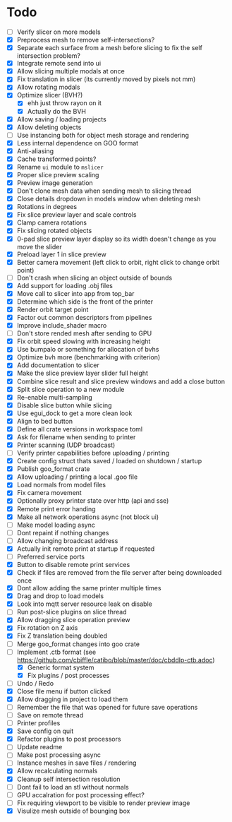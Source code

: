 # Todo

- [ ] Verify slicer on more models
- [x] Preprocess mesh to remove self-intersections?
- [x] Separate each surface from a mesh before slicing to fix the self intersection problem?
- [x] Integrate remote send into ui
- [x] Allow slicing multiple modals at once
- [x] Fix translation in slicer (its currently moved by pixels not mm)
- [x] Allow rotating modals
- [x] Optimize slicer (BVH?)
  - [x] ehh just throw rayon on it
  - [x] Actually do the BVH
- [x] Allow saving / loading projects
- [x] Allow deleting objects
- [ ] Use instancing both for object mesh storage and rendering
- [x] Less internal dependence on GOO format
- [x] Anti-aliasing
- [x] Cache transformed points?
- [x] Rename `ui` module to `mslicer`
- [x] Proper slice preview scaling
- [x] Preview image generation
- [x] Don't clone mesh data when sending mesh to slicing thread
- [x] Close details dropdown in models window when deleting mesh
- [x] Rotations in degrees
- [x] Fix slice preview layer and scale controls
- [x] Clamp camera rotations
- [x] Fix slicing rotated objects
- [x] 0-pad slice preview layer display so its width doesn't change as you move the slider
- [x] Preload layer 1 in slice preview
- [x] Better camera movement (left click to orbit, right click to change orbit point)
- [ ] Don't crash when slicing an object outside of bounds
- [x] Add support for loading .obj files
- [x] Move call to slicer into app from top_bar
- [x] Determine which side is the front of the printer
- [x] Render orbit target point
- [x] Factor out common descriptors from pipelines
- [x] Improve include_shader macro
- [ ] Don't store rended mesh after sending to GPU
- [x] Fix orbit speed slowing with increasing height
- [x] Use bumpalo or something for allocation of bvhs
- [x] Optimize bvh more (benchmarking with criterion)
- [x] Add documentation to slicer
- [x] Make the slice preview layer slider full height
- [x] Combine slice result and slice preview windows and add a close button
- [x] Split slice operation to a new module
- [x] Re-enable multi-sampling
- [x] Disable slice button while slicing
- [x] Use egui_dock to get a more clean look
- [x] Align to bed button
- [x] Define all crate versions in workspace toml
- [x] Ask for filename when sending to printer
- [x] Printer scanning (UDP broadcast)
- [ ] Verify printer capabilities before uploading / printing
- [x] Create config struct thats saved / loaded on shutdown / startup
- [x] Publish goo_format crate
- [x] Allow uploading / printing a local .goo file
- [x] Load normals from model files
- [x] Fix camera movement
- [x] Optionally proxy printer state over http (api and sse)
- [x] Remote print error handing
- [x] Make all network operations async (not block ui)
- [ ] Make model loading async
- [ ] Dont repaint if nothing changes
- [ ] Allow changing broadcast address
- [x] Actually init remote print at startup if requested
- [ ] Preferred service ports
- [x] Button to disable remote print services
- [x] Check if files are removed from the file server after being downloaded once
- [x] Dont allow adding the same printer multiple times
- [x] Drag and drop to load models
- [x] Look into mqtt server resource leak on disable
- [ ] Run post-slice plugins on slice thread
- [x] Allow dragging slice operation preview
- [x] Fix rotation on Z axis
- [x] Fix Z translation being doubled
- [ ] Merge goo_format changes into goo crate
- [ ] Implement .ctb format (see <https://github.com/cbiffle/catibo/blob/master/doc/cbddlp-ctb.adoc>)
  - [x] Generic format system
  - [x] Fix plugins / post processes
- [ ] Undo / Redo
- [x] Close file menu if button clicked
- [x] Allow dragging in project to load them
- [ ] Remember the file that was opened for future save operations
- [ ] Save on remote thread
- [ ] Printer profiles
- [x] Save config on quit
- [x] Refactor plugins to post processors
- [ ] Update readme
- [ ] Make post processing async
- [ ] Instance meshes in save files / rendering
- [x] Allow recalculating normals
- [x] Cleanup self intersection resolution
- [ ] Dont fail to load an stl without normals
- [ ] GPU accalration for post processing effect?
- [ ] Fix requiring viewport to be visible to render preview image
- [x] Visulize mesh outside of bounging box
